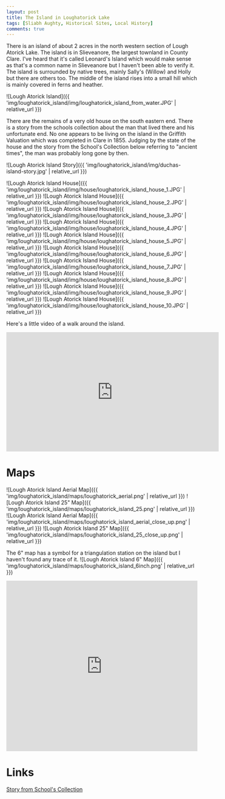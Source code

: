 ```yaml
---
layout: post
title: The Island in Loughatorick Lake
tags: [Sliabh Aughty, Historical Sites, Local History]
comments: true
---
```


There is an island of about 2 acres in the north western section of Lough Atorick Lake. The island is in Slieveanore, the largest townland in County Clare. I've heard that it's called Leonard's Island which would make sense as that's a common name in Slieveanore but I haven't been able to verify it. The island is surrounded by native trees, mainly Sally's (Willow) and Holly but there are others too. The middle of the island rises into a small hill which is mainly covered in ferns and heather.

![Lough Atorick Island]({{ 'img/loughatorick_island/img/loughatorick_island_from_water.JPG' | relative_url }})

There are the remains of a very old house on the south eastern end. There is a story from the schools collection about the man that lived there and his unfortunate end. No one appears to be living on the island in the Griffith Valuation which was completed in Clare in 1855. Judging by the state of the house and the story from the School's Collection below referring to "ancient times", the man was probably long gone by then.

![Lough Atorick Island Story]({{ 'img/loughatorick_island/img/duchas-island-story.jpg' | relative_url }})

![Lough Atorick Island House]({{ 'img/loughatorick_island/img/house/loughatorick_island_house_1.JPG' | relative_url }})
![Lough Atorick Island House]({{ 'img/loughatorick_island/img/house/loughatorick_island_house_2.JPG' | relative_url }})
![Lough Atorick Island House]({{ 'img/loughatorick_island/img/house/loughatorick_island_house_3.JPG' | relative_url }})
![Lough Atorick Island House]({{ 'img/loughatorick_island/img/house/loughatorick_island_house_4.JPG' | relative_url }})
![Lough Atorick Island House]({{ 'img/loughatorick_island/img/house/loughatorick_island_house_5.JPG' | relative_url }})
![Lough Atorick Island House]({{ 'img/loughatorick_island/img/house/loughatorick_island_house_6.JPG' | relative_url }})
![Lough Atorick Island House]({{ 'img/loughatorick_island/img/house/loughatorick_island_house_7.JPG' | relative_url }})
![Lough Atorick Island House]({{ 'img/loughatorick_island/img/house/loughatorick_island_house_8.JPG' | relative_url }})
![Lough Atorick Island House]({{ 'img/loughatorick_island/img/house/loughatorick_island_house_9.JPG' | relative_url }})
![Lough Atorick Island House]({{ 'img/loughatorick_island/img/house/loughatorick_island_house_10.JPG' | relative_url }})

Here's a little video of a walk around the island.
<iframe width="560" height="315" src="https://www.youtube.com/embed/yoUzf343bcw" title="YouTube video player" frameborder="0" allow="accelerometer; autoplay; clipboard-write; encrypted-media; gyroscope; picture-in-picture" allowfullscreen></iframe>

# Maps
![Lough Atorick Island Aerial Map]({{ 'img/loughatorick_island/maps/loughatorick_aerial.png' | relative_url }})
![Lough Atorick Island 25" Map]({{ 'img/loughatorick_island/maps/loughatorick_island_25.png' | relative_url }})
![Lough Atorick Island Aerial Map]({{ 'img/loughatorick_island/maps/loughatorick_island_aerial_close_up.png' | relative_url }})
![Lough Atorick Island 25" Map]({{ 'img/loughatorick_island/maps/loughatorick_island_25_close_up.png' | relative_url }})

The 6" map has a symbol for a triangulation station on the island but I haven't found any trace of it.
![Lough Atorick Island 6" Map]({{ 'img/loughatorick_island/maps/loughatorick_island_6inch.png' | relative_url }})

<iframe width="100%" width="600" height="450" frameborder="0" style="border:0" src="https://www.google.com/maps/embed/v1/place?q=53.020636,-8.554596
&amp;key=AIzaSyBVNC6dbEIPRjV2os7cRJfSaEh7WLjx9ZQ&maptype=satellite"></iframe>

# Links
[Story from School's Collection](https://www.duchas.ie/en/cbes/4583312/4578704)

